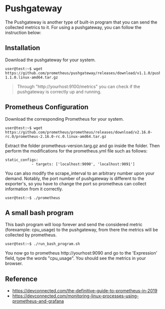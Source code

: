 # Pushgateway
The Pushgateway is another type of built-in program that you can send the collected metrics to it. For using a pushgateway, you can follow the instruction below:

## Installation
Download the pushgateway for your system.

```console
user@test:~$ wget https://github.com/prometheus/pushgateway/releases/download/v1.1.0/pushgateway-1.1.0.linux-amd64.tar.gz

```
>Through "http://yourhost:9100/metrics" you can check if the pushgateway is correctly up and running.

## Prometheus Configuration
Download the corresponding Prometheus for your system. 

```console
user@test:~$ wget https://github.com/prometheus/prometheus/releases/download/v2.16.0-rc.0/prometheus-2.16.0-rc.0.linux-amd64.tar.gz

```
Extract the folder prometheus-version.targ.gz and go inside the folder. Then perform the modifications for the prometheus.yml file such as follows:
```properties
static_configs:
            - targets: ['localhost:9090', 'localhost:9091']
```
You can also modify the scrape_interval to an arbitrary number upon your demand. Notably, the port number of pushgateway is different to the exporter's, so you have to change the port so prometheus can collect information from it correctly.

```console
user@test:~$ ./prometheus

```

## A small bash program

This bash program will loop forever and send the considered metric (forexample: cpu_usage) to the pushgateway, from there the metrics will be collected by prometheus.

```console
user@test:~$ ./run_bash_program.sh

```

You now go to prometheus http://yourhost:9090 and go to the 'Expression' field, type the words "cpu_usage". You should see the metrics in your browser.


## Reference

* https://devconnected.com/the-definitive-guide-to-prometheus-in-2019
* https://devconnected.com/monitoring-linux-processes-using-prometheus-and-grafana
